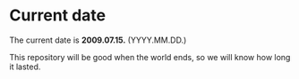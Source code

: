 # Current date

The current date is **2009.07.15.** (YYYY.MM.DD.)

This repository will be good when the world ends, so we will know how long it lasted.